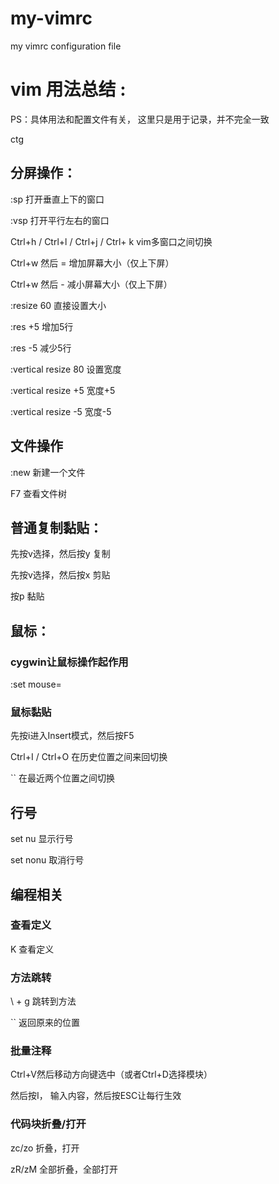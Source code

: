 # my-vimrc
my vimrc configuration file

# vim 用法总结  :  
PS：具体用法和配置文件有关， 这里只是用于记录，并不完全一致

ctg

## 分屏操作：

:sp         打开垂直上下的窗口

:vsp        打开平行左右的窗口

Ctrl+h / Ctrl+l / Ctrl+j / Ctrl+ k
            vim多窗口之间切换  

Ctrl+w 然后 =  增加屏幕大小（仅上下屏）

Ctrl+w 然后 -  减小屏幕大小（仅上下屏）

:resize 60     直接设置大小

:res +5        增加5行

:res -5        减少5行

:vertical resize 80    设置宽度

:vertical resize +5    宽度+5

:vertical resize -5    宽度-5

## 文件操作
:new <filename>
            新建一个文件

F7          查看文件树

## 普通复制黏贴：
先按v选择，然后按y  复制

先按v选择，然后按x  剪贴

按p                 黏贴

## 鼠标：

### cygwin让鼠标操作起作用
:set mouse=

### 鼠标黏贴
先按i进入Insert模式，然后按F5

Ctrl+I / Ctrl+O 
            在历史位置之间来回切换

``          在最近两个位置之间切换

## 行号

set nu      显示行号

set nonu    取消行号

## 编程相关

### 查看定义
K           查看定义

### 方法跳转

\ + g       跳转到方法

``          返回原来的位置

### 批量注释

Ctrl+V然后移动方向键选中（或者Ctrl+D选择模块）

然后按I， 输入内容，然后按ESC让每行生效

### 代码块折叠/打开

zc/zo  折叠，打开

zR/zM  全部折叠，全部打开

